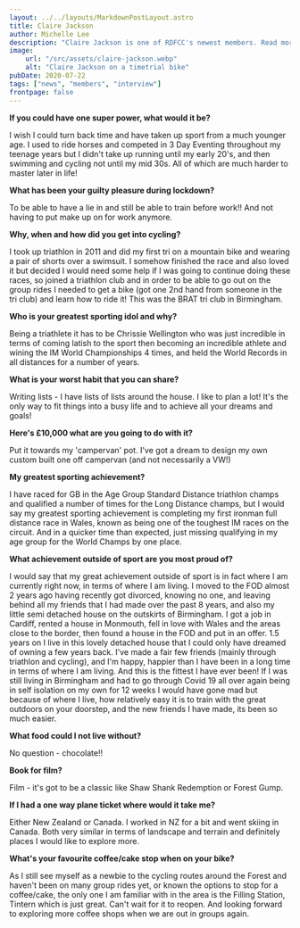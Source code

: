 ```yaml
---
layout: ../../layouts/MarkdownPostLayout.astro
title: Claire Jackson
author: Michelle Lee
description: "Claire Jackson is one of RDFCC's newest members. Read more about her journey to the Forest and feel inspired!"
image:
    url: "/src/assets/claire-jackson.webp"
    alt: "Claire Jackson on a timetrial bike"
pubDate: 2020-07-22
tags: ["news", "members", "interview"]
frontpage: false
---
```



**If you could have one super power, what would it be?**

I wish I could turn back time and have taken up sport from a much younger age. I used to ride horses and competed in 3 Day Eventing throughout my teenage years but I didn't take up running until my early 20's, and then swimming and cycling not until my mid 30s. All of which are much harder to master later in life!

**What has been your guilty pleasure during lockdown?**

To be able to have a lie in and still be able to train before work!! And not having to put make up on for work anymore.

**Why, when and how did you get into cycling?**

I took up triathlon in 2011 and did my first tri on a mountain bike and wearing a pair of shorts over a swimsuit. I somehow finished the race and also loved it but decided I would need some help if I was going to continue doing these races, so joined a triathlon club and in order to be able to go out on the group rides I needed to get a bike (got one 2nd hand from someone in the tri club) and learn how to ride it! This was the BRAT tri club in Birmingham.

**Who is your greatest sporting idol and why?**

Being a triathlete it has to be Chrissie Wellington who was just incredible in terms of coming latish to the sport then becoming an incredible athlete and wining the IM World Championships 4 times, and held the World Records in all distances for a number of years.

**What is your worst habit that you can share?**

Writing lists - I have lists of lists around the house. I like to plan a lot! It's the only way to fit things into a busy life and to achieve all your dreams and goals!

**Here's £10,000 what are you going to do with it?**

Put it towards my 'campervan' pot. I've got a dream to design my own custom built one off campervan (and not necessarily a VW!)

**My greatest sporting achievement?**

I have raced for GB in the Age Group Standard Distance triathlon champs and qualified a number of times for the Long Distance champs, but I would say my greatest sporting achievement is completing my first ironman full distance race in Wales, known as being one of the toughest IM races on the circuit. And in a quicker time than expected, just missing qualifying in my age group for the World Champs by one place.

**What achievement outside of sport are you most proud of?**

I would say that my great achievement outside of sport is in fact where I am currently right now, in terms of where I am living. I moved to the FOD almost 2 years ago having recently got divorced, knowing no one, and leaving behind all my friends that I had made over the past 8 years, and also my little semi detached house on the outskirts of Birmingham. I got a job in Cardiff, rented a house in Monmouth, fell in love with Wales and the areas close to the border, then found a house in the FOD and put in an offer. 1.5 years on I live in this lovely detached house that I could only have dreamed of owning a few years back. I've made a fair few friends (mainly through triathlon and cycling), and I'm happy, happier than I have been in a long time in terms of where I am living. And this is the fittest I have ever been! If I was still living in Birmingham and had to go through Covid 19 all over again being in self isolation on my own for 12 weeks I would have gone mad but because of where I live, how relatively easy it is to train with the great outdoors on your doorstep, and the new friends I have made, its been so much easier.

**What food could I not live without?**

No question - chocolate!!

**Book for film?**

Film - it's got to be a classic like Shaw Shank Redemption or Forest Gump.

**If I had a one way plane ticket where would it take me?**

Either New Zealand or Canada. I worked in NZ for a bit and went skiing in Canada. Both very similar in terms of landscape and terrain and definitely places I would like to explore more.

**What's your favourite coffee/cake stop when on your bike?**

As I still see myself as a newbie to the cycling routes around the Forest and haven't been on many group rides yet, or known the options to stop for a coffee/cake, the only one I am familiar with in the area is the Filling Station, Tintern which is just great. Can't wait for it to reopen. And looking forward to exploring more coffee shops when we are out in groups again.